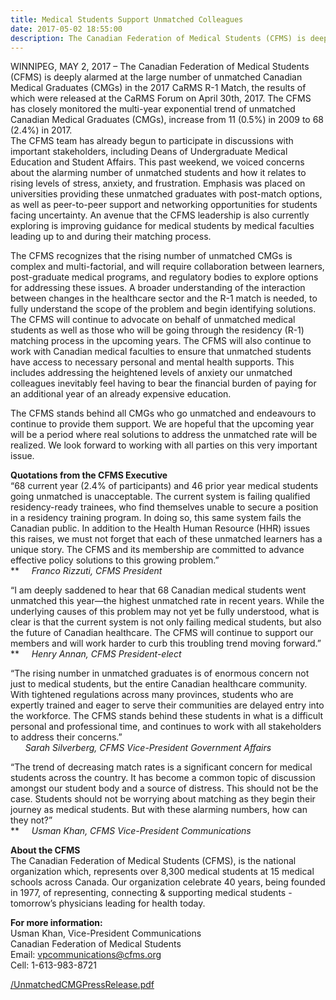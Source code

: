 ```yaml
---
title: Medical Students Support Unmatched Colleagues
date: 2017-05-02 18:55:00
description: The Canadian Federation of Medical Students (CFMS) is deeply alarmed at the large number of unmatched Canadian Medical Graduates (CMGs) in the 2017 CaRMS R-1 Match.
---
```



WINNIPEG, MAY 2, 2017 – The Canadian Federation of Medical Students (CFMS) is deeply alarmed at the large number of unmatched Canadian Medical Graduates (CMGs) in the 2017 CaRMS R-1 Match, the results of which were released at the CaRMS Forum on April 30th, 2017. The CFMS has closely monitored the multi-year exponential trend of unmatched Canadian Medical Graduates (CMGs), increase from 11 (0.5%) in 2009 to 68 (2.4%) in 2017.
<br>The CFMS team has already begun to participate in discussions with important stakeholders, including Deans of Undergraduate Medical Education and Student Affairs. This past weekend, we voiced concerns about the alarming number of unmatched students and how it relates to rising levels of stress, anxiety, and frustration. Emphasis was placed on universities providing these unmatched graduates with post-match options, as well as peer-to-peer support and networking opportunities for students facing uncertainty. An avenue that the CFMS leadership is also currently exploring is improving guidance for medical students by medical faculties leading up to and during their matching process.

The CFMS recognizes that the rising number of unmatched CMGs is complex and multi-factorial, and will require collaboration between learners, post-graduate medical programs, and regulatory bodies to explore options for addressing these issues. A broader understanding of the interaction between changes in the healthcare sector and the R-1 match is needed, to fully understand the scope of the problem and begin identifying solutions.
<br>The CFMS will continue to advocate on behalf of unmatched medical students as well as those who will be going through the residency (R-1) matching process in the upcoming years. The CFMS will also continue to work with Canadian medical faculties to ensure that unmatched students have access to necessary personal and mental health supports. This includes addressing the heightened levels of anxiety our unmatched colleagues inevitably feel having to bear the financial burden of paying for an additional year of an already expensive education.

The CFMS stands behind all CMGs who go unmatched and endeavours to continue to provide them support. We are hopeful that the upcoming year will be a period where real solutions to address the unmatched rate will be realized. We look forward to working with all parties on this very important issue.

**Quotations from the CFMS Executive**
<br>“68 current year (2.4% of participants) and 46 prior year medical students going unmatched is unacceptable. The current system is failing qualified residency-ready trainees, who find themselves unable to secure a position in a residency training program. In doing so, this same system fails the Canadian public. In addition to the Health Human Resource (HHR) issues this raises, we must not forget that each of these unmatched learners has a unique story. The CFMS and its membership are committed to advance effective policy solutions to this growing problem.”
<br>**&nbsp; &nbsp; &nbsp;*Franco Rizzuti, CFMS President*

“I am deeply saddened to hear that 68 Canadian medical students went unmatched this year—the highest unmatched rate in recent years. While the underlying causes of this problem may not yet be fully understood, what is clear is that the current system is not only failing medical students, but also the future of Canadian healthcare. The CFMS will continue to support our members and will work harder to curb this troubling trend moving forward.”
<br>**&nbsp; &nbsp; &nbsp;*Henry Annan, CFMS President-elect*

“The rising number in unmatched graduates is of enormous concern not just to medical students, but the entire Canadian healthcare community. With tightened regulations across many provinces, students who are expertly trained and eager to serve their communities are delayed entry into the workforce. The CFMS stands behind these students in what is a difficult personal and professional time, and continues to work with all stakeholders to address their concerns.”
<br>*&nbsp; &nbsp; &nbsp; Sarah Silverberg, CFMS Vice-President Government Affairs*

“The trend of decreasing match rates is a significant concern for medical students across the country. It has become a common topic of discussion amongst our student body and a source of distress. This should not be the case. Students should not be worrying about matching as they begin their journey as medical students. But with these alarming numbers, how can they not?”
<br>**&nbsp; &nbsp; &nbsp;*Usman Khan, CFMS Vice-President Communications*

**About the CFMS**
<br>The Canadian Federation of Medical Students (CFMS), is the national organization which, represents over 8,300 medical students at 15 medical schools across Canada. Our organization celebrate 40 years, being founded in 1977, of representing, connecting & supporting medical students - tomorrow’s physicians leading for health today.

**For more information:**
<br>Usman Khan, Vice-President Communications
<br>Canadian Federation of Medical Students
<br>Email: vpcommunications@cfms.org
<br>Cell: 1-613-983-8721

[/UnmatchedCMGPressRelease.pdf](/UnmatchedCMGPressRelease.pdf)